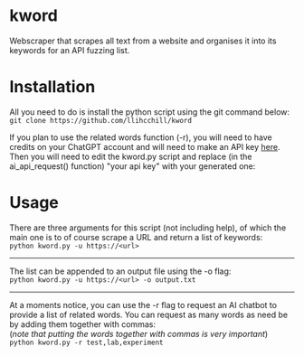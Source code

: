 # kword
Webscraper that scrapes all text from a website and organises it into its keywords for an API fuzzing list.

# Installation
All you need to do is install the python script using the git command below:  
`git clone https://github.com/llihcchill/kword`  
  
If you plan to use the related words function (-r), you will need to have credits on your ChatGPT account and will need to make an API key [here](https://platform.openai.com/api-keys).
Then you will need to edit the kword.py script and replace (in the ai_api_request() function) "your api key" with your generated one:
  
# Usage
There are three arguments for this script (not including help), of which the main one is to of course scrape a URL and return a list of keywords:  
`python kword.py -u https://<url>`  

---

The list can be appended to an output file using the -o flag:  
`python kword.py -u https://<url> -o output.txt`  

---

At a moments notice, you can use the -r flag to request an AI chatbot to provide a list of related words. You can request as many words as need be by adding them together with commas:  
(*note that putting the words together with commas is very important*)  
`python kword.py -r test,lab,experiment`
